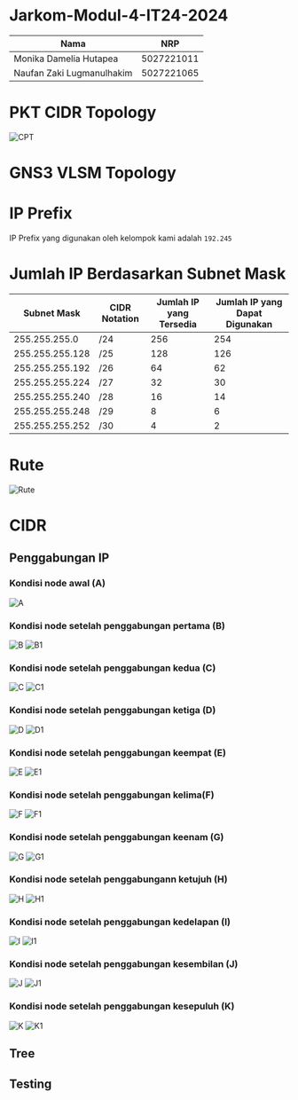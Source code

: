 # Jarkom-Modul-4-IT24-2024
| Nama | NRP |
| --------------------- | ----------------------- |
| Monika Damelia Hutapea | 5027221011 |
| Naufan Zaki Lugmanulhakim | 5027221065 |

# PKT CIDR Topology
![CPT](image.png)
# GNS3 VLSM Topology

# IP Prefix
IP Prefix yang digunakan oleh kelompok kami adalah
`192.245`

# Jumlah IP Berdasarkan Subnet Mask
| Subnet Mask      | CIDR Notation | Jumlah IP yang Tersedia | Jumlah IP yang Dapat Digunakan |
|------------------|---------------|-------------------------|--------------------------------|
| 255.255.255.0    | /24           | 256                     | 254                            |
| 255.255.255.128  | /25           | 128                     | 126                            |
| 255.255.255.192  | /26           | 64                      | 62                             |
| 255.255.255.224  | /27           | 32                      | 30                             |
| 255.255.255.240  | /28           | 16                      | 14                             |
| 255.255.255.248  | /29           | 8                       | 6                              |
| 255.255.255.252  | /30           | 4                       | 2                              |

# Rute
![Rute](image-7.png)

# CIDR
## Penggabungan IP

### Kondisi node awal (A)
![A](image-2.png)

### Kondisi node setelah penggabungan pertama (B)
![B](image-3.png)
![B1](image-16.png)

### Kondisi node setelah penggabungan kedua (C)
![C](image-4.png)
![C1](image-17.png)

### Kondisi node setelah penggabungan ketiga (D)
![D](image-5.png)
![D1](image-18.png)

### Kondisi node setelah penggabungan keempat (E)
![E](image-6.png)
![E1](image-19.png)

### Kondisi node setelah penggabungan kelima(F)
![F](image-8.png)
![F1 ](image-20.png)

### Kondisi node setelah penggabungan keenam (G)
![G](image-9.png)
![G1](image-21.png)
### Kondisi node setelah penggabungann ketujuh (H)
![H](image-10.png)
![H1](image-22.png)
### Kondisi node setelah penggabungan kedelapan (I)
![I](image-11.png)
![I1](image-23.png)
### Kondisi node setelah penggabungan kesembilan (J)
![J](image-12.png)
![J1](image-24.png)
### Kondisi node setelah penggabungan kesepuluh (K)
![K](image-14.png)
![K1](image-25.png)

## Tree

## Testing

